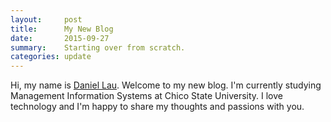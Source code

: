 ```yaml
---
layout:     post
title:      My New Blog
date:       2015-09-27
summary:    Starting over from scratch.
categories: update
---
```


Hi, my name is [Daniel Lau](https://www.linkedin.com/pub/daniel-lau/26/a26/61b). Welcome to my new blog. I'm currently studying Management Information Systems at Chico State University. I love technology and I'm happy to share my thoughts and passions with you.
